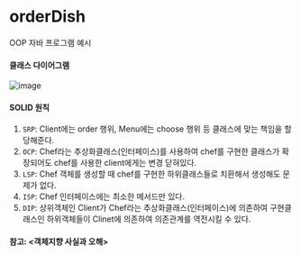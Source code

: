 # orderDish
OOP 자바 프로그램 예시

#### 클래스 다이어그램

![image](https://user-images.githubusercontent.com/62453668/175045224-23b4042d-353d-4479-a291-3aa2c2fa1126.png)


#### SOLID 원칙
1. `SRP`: Client에는 order 행위, Menu에는 choose 행위 등 클래스에 맞는 책임을 할당해준다.
2. `OCP`: Chef라는 추상화클래스(인터페이스)를 사용하여 chef를 구현한 클래스가 확장되어도 chef를 사용한 client에게는 변경 닫혀있다.
3. `LSP`: Chef 객체를 생성할 때 chef를 구현한 하위클래스들로 치환해서 생성해도 문제가 없다.
4. `ISP`: Chef 인터페이스에는 최소한 메서드만 있다.
5. `DIP`: 상위객체인 Client가 Chef라는 추상화클래스(인터페이스)에 의존하여 구현클래스인 하위객체들이 Clinet에 의존하여 의존관계를 역전시킬 수 있다.

#### 참고: <객체지향 사실과 오해>


